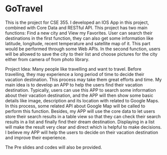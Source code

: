 # GoTravel
This is the project for CSE 355. 
I developed an IOS App in this project, combined with Core Data and RESTful API.
This project has two main functions: Find a new city and View my Favorites. User can search their destinations in the first function, they can also get some information like latitude, longitude, recent temperature and satellite map of it. This part would be performed through some Web APIs. In the second function, users will be allowed to save the city to their list and choose pictures for the city either from camera of from photo library.


Project Idea:
Many people like travelling and want to travel. Before travelling, they may experience a long period of time to decide their vacation destination. This process may take them great efforts and time. My main idea is to develop an APP to help the users find their vacation destination. Typically, users can use this APP to search some information about their vacation destination, and the APP will then show some basic details like image, description and its location with related to Google Maps. In this process, some related API about Google Map will be called to perform this function. Besides, my APP will use the core data to let users store their search results in a table view so that they can check their search results in a list and finally find their dream destination. Displaying in a list will make the result very clear and direct which is helpful to make decisions. I believe my APP will help the users to decide on their vacation destination and improve their experience.

The Pre slides and codes will also be provided. 
